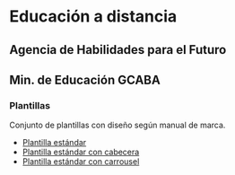 # Educación a distancia
## Agencia de Habilidades para el Futuro
## Min. de Educación GCABA

### Plantillas
Conjunto de plantillas con diseño según manual de marca.

- [Plantilla estándar](https://eduadistancia.github.io/Plantillas/Estandar/)
- [Plantilla estándar con cabecera](https://eduadistancia.github.io/Plantillas/EstandarCabecera/)
- [Plantilla estándar con carrousel](https://eduadistancia.github.io/Plantillas/EstandarCarousel/)
